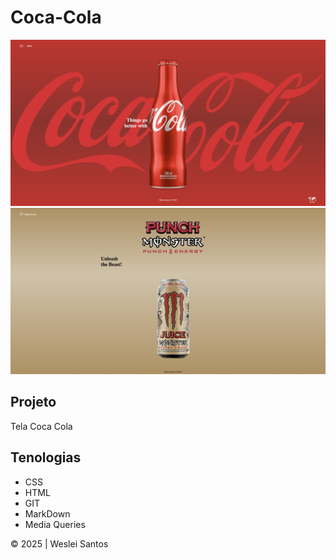 # Coca-Cola
![](preview4.png)
![](preview.4.png)

## Projeto
Tela Coca Cola


## Tenologias
* CSS
* HTML
* GIT
* MarkDown
* Media Queries

&copy; 2025 | Weslei Santos

